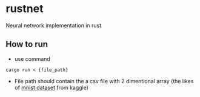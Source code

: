 # rustnet
Neural network implementation in rust


## How to run
* use command

```
cargo run < {file_path}
```

* File path should contain the a csv file with 2 dimentional array (the likes of [mnist dataset](https://www.kaggle.com/datasets/oddrationale/mnist-in-csv) from kaggle)
